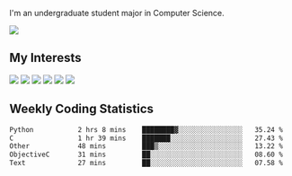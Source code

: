 I'm an undergraduate student major in Computer Science.

![](https://github-readme-stats.vercel.app/api?username=littzhch&theme=radical)

## My Interests

![](https://img.shields.io/badge/Python-3776AB?style=flat&labelColor=FFD43B&logoColor=3776AB&logo=python)
![](https://img.shields.io/badge/C-00599C?style=flat&labelColor=01427d&logoColor=6295cb&logo=c)
![](https://img.shields.io/badge/Rust-ffffff?style=flat&labelColor=ffffff&logoColor=000000&logo=rust)
![](https://img.shields.io/badge/LaTeX-008080?style=flat&labelColor=eeece5&logoColor=008080&logo=latex)
![](https://img.shields.io/badge/OpenGL-5487b2?style=flat&labelColor=ffffff&logoColor=5487b2&logo=opengl)
![](https://img.shields.io/badge/archlinux-1793d1?style=flat&labelColor=333333&logoColor=1793d1&logo=archlinux)

## Weekly Coding Statistics
<!--START_SECTION:waka-->

```txt
Python           2 hrs 8 mins    ████████▓░░░░░░░░░░░░░░░░   35.24 %
C                1 hr 39 mins    ███████░░░░░░░░░░░░░░░░░░   27.43 %
Other            48 mins         ███▒░░░░░░░░░░░░░░░░░░░░░   13.22 %
ObjectiveC       31 mins         ██░░░░░░░░░░░░░░░░░░░░░░░   08.60 %
Text             27 mins         ██░░░░░░░░░░░░░░░░░░░░░░░   07.58 %
```

<!--END_SECTION:waka-->
